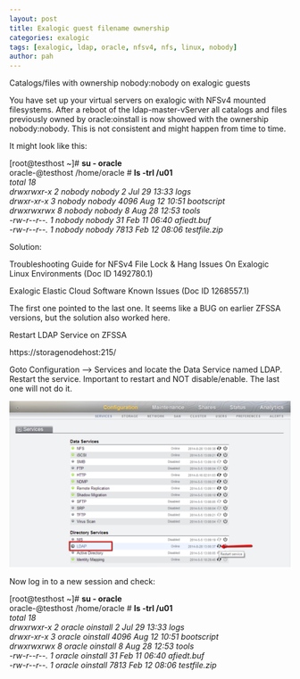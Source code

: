 ```yaml
---
layout: post
title: Exalogic guest filename ownership
categories: exalogic
tags: [exalogic, ldap, oracle, nfsv4, nfs, linux, nobody]
author: pah
---
```


Catalogs/files with ownership nobody:nobody on exalogic guests

You have set up your virtual servers on exalogic with NFSv4 mounted
filesystems. After a reboot of the ldap-master-vServer all catalogs and
files previously owned by oracle:oinstall is now showed with the
ownership nobody:nobody. This is not consistent and might happen from
time to time.

It might look like this:

[root@testhost \~]\# **su - oracle**  
oracle-@testhost /home/oracle \# **ls -trl /u01**  
*total 18*  
*drwxrwxr-x 2 nobody nobody 2 Jul 29 13:33 logs*  
*drwxr-xr-x 3 nobody nobody 4096 Aug 12 10:51 bootscript*  
*drwxrwxrwx 8 nobody nobody 8 Aug 28 12:53 tools*  
*-rw-r--r--. 1 nobody nobody 31 Feb 11 06:40 afiedt.buf*  
*-rw-r--r--. 1 nobody nobody 7813 Feb 12 08:06 testfile.zip*  


Solution:

Troubleshooting Guide for NFSv4 File Lock & Hang Issues On Exalogic
Linux Environments (Doc ID 1492780.1)

Exalogic Elastic Cloud Software Known Issues (Doc ID 1268557.1)

The first one pointed to the last one. It seems like a BUG on earlier
ZFSSA versions, but the solution also worked here.

Restart LDAP Service on ZFSSA

https://storagenodehost:215/

Goto Configuration --\> Services and locate the Data Service named LDAP.
Restart the service. Important to restart and NOT disable/enable. The
last one will not do it.

![](/images/2015-04-30-exalogic-guest-filename-ownership/nobody_nobody_files.png)

Now log in to a new session and check:

[root@testhost \~]\# **su - oracle**  
oracle-@testhost /home/oracle \# **ls -trl /u01**  
*total 18*   
*drwxrwxr-x 2 oracle oinstall 2 Jul 29 13:33 logs*  
*drwxr-xr-x 3 _oracle oinstall_ 4096 Aug 12 10:51 bootscript*  
*drwxrwxrwx 8 oracle oinstall 8 Aug 28 12:53 tools*    
*-rw-r--r--. 1 oracle oinstall 31 Feb 11 06:40 afiedt.buf*   
*-rw-r--r--. 1 oracle oinstall 7813 Feb 12 08:06 testfile.zip*  



